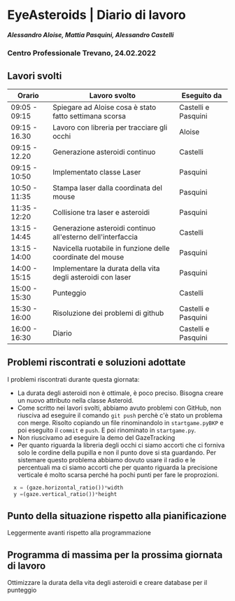 # EyeAsteroids | Diario di lavoro
##### Alessandro Aloise, Mattia Pasquini, Alessandro Castelli
### Centro Professionale Trevano, 24.02.2022

## Lavori svolti


|Orario        |Lavoro svolto                                               	  |Eseguito da        |
|--------------|----------------------------------------------------------------- |-------------------|
|09:05 - 09:15 | Spiegare ad Aloise cosa è stato fatto settimana scorsa  		      |Castelli e Pasquini|
|09:15 - 16.30 | Lavoro con libreria per tracciare gli occhi				  	          |Aloise             |
|09:15 - 12.20 | Generazione asteroidi continuo								  	                |Castelli           |
|09:15 - 10:50 | Implementato classe Laser									                      |Pasquini           |
|10:50 - 11:35 | Stampa laser dalla coordinata del mouse		    	  	 	          |Pasquini           |
|11:35 - 12:20 | Collisione tra laser e asteroidi 							                  |Pasquini           |
|13:15 - 14:45 | Generazione asteroidi continuo all'esterno dell'interfaccia      |Castelli           |
|13:15 - 14:00 | Navicella ruotabile in funzione delle coordinate del mouse       |Pasquini           |   
|14:00 - 15:15 | Implementare la durata della vita degli asteroidi con laser      |Pasquini           |  
|15:00 - 15:30 | Punteggio                                                        |Castelli           |  
|15:30 - 16:00 | Risoluzione dei problemi di github                               |Castelli e Pasquini|
|16:00 - 16:30 | Diario                                                           |Castelli e Pasquini|    


##  Problemi riscontrati e soluzioni adottate
I problemi riscontrati durante questa giornata:

* La durata degli asteroidi non è ottimale, è poco preciso. Bisogna creare un nuovo attributo nella classe Asteroid.
* Come scritto nei lavori svolti, abbiamo avuto problemi con GitHub, non riusciva ad eseguire il comando `git push` perchè c'è stato un problema con merge. Risolto copiando un file rinominandolo in `startgame.pyBKP` e poi eseguito il `commit` e `push`. E poi rinominato in `startgame.py`.
* Non riuscivamo ad eseguire la demo del GazeTracking
* Per quanto riguarda la libreria degli occhi ci siamo accorti che ci forniva solo le cordine della pupilla e non il punto dove si sta guardando. Per sistemare questo problema abbiamo dovuto usare il radio e le percentuali ma ci siamo accorti che per quanto riguarda la precisione verticale é molto scarsa perché ha pochi punti per fare le proprozioni.
``` py
  x = (gaze.horizontal_ratio())*width
  y =(gaze.vertical_ratio())*height
```

##  Punto della situazione rispetto alla pianificazione
Leggermente avanti rispetto alla programmazione

## Programma di massima per la prossima giornata di lavoro
Ottimizzare la durata della vita degli asteroidi e creare database per il punteggio
